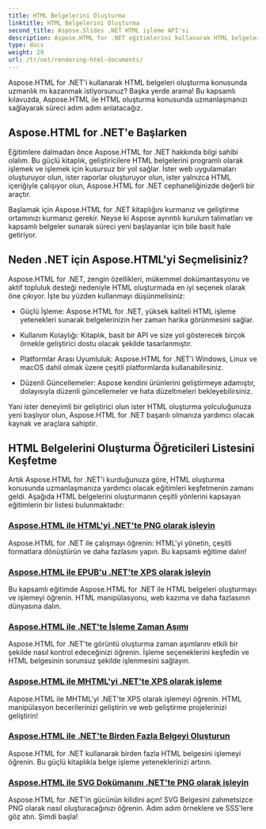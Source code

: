 ```yaml
---
title: HTML Belgelerini Oluşturma
linktitle: HTML Belgelerini Oluşturma
second_title: Aspose.Slides .NET HTML işleme API'si
description: Aspose.HTML for .NET eğitimlerini kullanarak HTML belgelerini nasıl kolaylıkla oluşturacağınızı öğrenin. HTML oluşturma konusunda uzmanlaşmaya yönelik kapsamlı eğitimlerin listesini keşfedin.
type: docs
weight: 29
url: /tr/net/rendering-html-documents/
---
```


Aspose.HTML for .NET'i kullanarak HTML belgeleri oluşturma konusunda uzmanlık mı kazanmak istiyorsunuz? Başka yerde arama! Bu kapsamlı kılavuzda, Aspose.HTML ile HTML oluşturma konusunda uzmanlaşmanızı sağlayarak süreci adım adım anlatacağız.

## Aspose.HTML for .NET'e Başlarken

Eğitimlere dalmadan önce Aspose.HTML for .NET hakkında bilgi sahibi olalım. Bu güçlü kitaplık, geliştiricilere HTML belgelerini programlı olarak işlemek ve işlemek için kusursuz bir yol sağlar. İster web uygulamaları oluşturuyor olun, ister raporlar oluşturuyor olun, ister yalnızca HTML içeriğiyle çalışıyor olun, Aspose.HTML for .NET cephaneliğinizde değerli bir araçtır.

Başlamak için Aspose.HTML for .NET kitaplığını kurmanız ve geliştirme ortamınızı kurmanız gerekir. Neyse ki Aspose ayrıntılı kurulum talimatları ve kapsamlı belgeler sunarak süreci yeni başlayanlar için bile basit hale getiriyor.

## Neden .NET için Aspose.HTML'yi Seçmelisiniz?

Aspose.HTML for .NET, zengin özellikleri, mükemmel dokümantasyonu ve aktif topluluk desteği nedeniyle HTML oluşturmada en iyi seçenek olarak öne çıkıyor. İşte bu yüzden kullanmayı düşünmelisiniz:

- Güçlü İşleme: Aspose.HTML for .NET, yüksek kaliteli HTML işleme yetenekleri sunarak belgelerinizin her zaman harika görünmesini sağlar.

- Kullanım Kolaylığı: Kitaplık, basit bir API ve size yol gösterecek birçok örnekle geliştirici dostu olacak şekilde tasarlanmıştır.

- Platformlar Arası Uyumluluk: Aspose.HTML for .NET'i Windows, Linux ve macOS dahil olmak üzere çeşitli platformlarda kullanabilirsiniz.

- Düzenli Güncellemeler: Aspose kendini ürünlerini geliştirmeye adamıştır, dolayısıyla düzenli güncellemeler ve hata düzeltmeleri bekleyebilirsiniz.

Yani ister deneyimli bir geliştirici olun ister HTML oluşturma yolculuğunuza yeni başlıyor olun, Aspose.HTML for .NET başarılı olmanıza yardımcı olacak kaynak ve araçlara sahiptir.

## HTML Belgelerini Oluşturma Öğreticileri Listesini Keşfetme

Artık Aspose.HTML for .NET'i kurduğunuza göre, HTML oluşturma konusunda uzmanlaşmanıza yardımcı olacak eğitimleri keşfetmenin zamanı geldi. Aşağıda HTML belgelerini oluşturmanın çeşitli yönlerini kapsayan eğitimlerin bir listesi bulunmaktadır:

### [Aspose.HTML ile HTML'yi .NET'te PNG olarak işleyin](./render-html-as-png/)
Aspose.HTML for .NET ile çalışmayı öğrenin: HTML'yi yönetin, çeşitli formatlara dönüştürün ve daha fazlasını yapın. Bu kapsamlı eğitime dalın!
### [Aspose.HTML ile EPUB'u .NET'te XPS olarak işleyin](./render-epub-as-xps/)
Bu kapsamlı eğitimde Aspose.HTML for .NET ile HTML belgeleri oluşturmayı ve işlemeyi öğrenin. HTML manipülasyonu, web kazıma ve daha fazlasının dünyasına dalın.
### [Aspose.HTML ile .NET'te İşleme Zaman Aşımı](./rendering-timeout/)
Aspose.HTML for .NET'te görüntü oluşturma zaman aşımlarını etkili bir şekilde nasıl kontrol edeceğinizi öğrenin. İşleme seçeneklerini keşfedin ve HTML belgesinin sorunsuz şekilde işlenmesini sağlayın.
### [Aspose.HTML ile MHTML'yi .NET'te XPS olarak işleme](./render-mhtml-as-xps/)
 Aspose.HTML ile MHTML'yi .NET'te XPS olarak işlemeyi öğrenin. HTML manipülasyon becerilerinizi geliştirin ve web geliştirme projelerinizi geliştirin!
### [Aspose.HTML ile .NET'te Birden Fazla Belgeyi Oluşturun](./render-multiple-documents/)
Aspose.HTML for .NET kullanarak birden fazla HTML belgesini işlemeyi öğrenin. Bu güçlü kitaplıkla belge işleme yeteneklerinizi artırın.
### [Aspose.HTML ile SVG Dokümanını .NET'te PNG olarak işleyin](./render-svg-doc-as-png/)
Aspose.HTML for .NET'in gücünün kilidini açın! SVG Belgesini zahmetsizce PNG olarak nasıl oluşturacağınızı öğrenin. Adım adım örneklere ve SSS'lere göz atın. Şimdi başla!